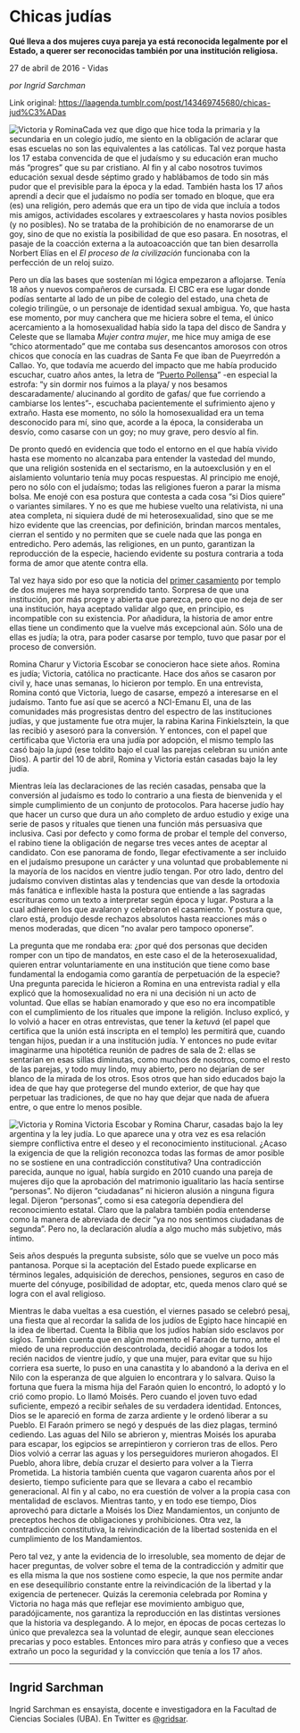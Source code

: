 # Chicas judías

**Qué lleva a dos mujeres cuya pareja ya está reconocida legalmente por el Estado, a querer ser reconocidas también por una institución religiosa.**

27 de abril de 2016 - Vidas

_por Ingrid Sarchman_

Link original: https://laagenda.tumblr.com/post/143469745680/chicas-jud%C3%ADas

![Victoria y Romina](https://64.media.tumblr.com/4407f991f2a3fa21c6faba407dc5c502/tumblr_inline_pk0l5rWkZ31t6q87u_500.jpg)Cada vez que digo que hice toda la primaria y la secundaria en un colegio judío, me siento en la obligación de aclarar que esas escuelas no son las equivalentes a las católicas. Tal vez porque hasta los 17 estaba convencida de que el judaísmo y su educación eran mucho más “progres” que su par cristiano. Al fin y al cabo nosotros tuvimos educación sexual desde séptimo grado y hablábamos de todo sin más pudor que el previsible para la época y la edad. También hasta los 17 años aprendí a decir que el judaísmo no podía ser tomado en bloque, que era (es) una religión, pero además que era un tipo de vida que incluía a todos mis amigos, actividades escolares y extraescolares y hasta novios posibles (y no posibles). No se trataba de la prohibición de no enamorarse de un goy, sino de que no existía la posibilidad de que eso pasara. En nosotras, el pasaje de la coacción externa a la autoacoacción que tan bien desarrolla Norbert Elías en el *El proceso de la civilización* funcionaba con la perfección de un reloj suizo.

Pero un día las bases que sostenían mi lógica empezaron a aflojarse. Tenía 18 años y nuevos compañeros de cursada. El CBC era ese lugar donde podías sentarte al lado de un pibe de colegio del estado, una cheta de colegio trilingüe, o un personaje de identidad sexual ambigua. Yo, que hasta ese momento, por muy canchera que me hiciera sobre el tema, el único acercamiento a la homosexualidad había sido la tapa del disco de Sandra y Celeste que se llamaba *Mujer contra mujer*, me hice muy amiga de ese “chico atormentado” que me contaba sus desencantos amorosos con otros chicos que conocía en las cuadras de Santa Fe que iban de Pueyrredón a Callao. Yo, que todavía me acuerdo del impacto que me había producido escuchar, cuatro años antes, la letra de “[Puerto Pollensa](https://youtu.be/wVr8nogu04w)” -en especial la estrofa: “y sin dormir nos fuimos a la playa/ y nos besamos descaradamente/ alucinando al gordito de gafas/ que fue corriendo a cambiarse los lentes”-, escuchaba pacientemente el sufrimiento ajeno y extraño. Hasta ese momento, no sólo la homosexualidad era un tema desconocido para mí, sino que, acorde a la época, la consideraba un desvío, como casarse con un goy; no muy grave, pero desvío al fin.

De pronto quedó en evidencia que todo el entorno en el que había vivido hasta ese momento no alcanzaba para entender la vastedad del mundo, que una religión sostenida en el sectarismo, en la autoexclusión y en el aislamiento voluntario tenía muy pocas respuestas. Al principio me enojé, pero no sólo con el judaísmo; todas las religiones fueron a parar la misma bolsa. Me enojé con esa postura que contesta a cada cosa “si Dios quiere” o variantes similares. Y no es que me hubiese vuelto una relativista, ni una atea completa, ni siquiera dudé de mi heterosexualidad, sino que se me hizo evidente que las creencias, por definición, brindan marcos mentales, cierran el sentido y no permiten que se cuele nada que las ponga en entredicho. Pero además, las religiones, en un punto, garantizan la reproducción de la especie, haciendo evidente su postura contraria a toda forma de amor que atente contra ella.

Tal vez haya sido por eso que la noticia del [primer casamiento](http://www.lanacion.com.ar/1887224-dos-mujeres-contraeran-el-primer-matrimonio-igualitario-religioso-en-una-sinagoga) por templo de dos mujeres me haya sorprendido tanto. Sorpresa de que una institución, por más progre y abierta que parezca, pero que no deja de ser una institución, haya aceptado validar algo que, en principio, es incompatible con su existencia. Por añadidura, la historia de amor entre ellas tiene un condimento que la vuelve más excepcional aún. Sólo una de ellas es judía; la otra, para poder casarse por templo, tuvo que pasar por el proceso de conversión. 

Romina Charur y Victoria Escobar se conocieron hace siete años. Romina es judía; Victoria, católica no practicante. Hace dos años se casaron por civil y, hace unas semanas, lo hicieron por templo. En una entrevista, Romina contó que Victoria, luego de casarse, empezó a interesarse en el judaísmo. Tanto fue así que se acercó a NCI-Emanu El, una de las comunidades más progresistas dentro del espectro de las instituciones judías, y que justamente fue otra mujer, la rabina Karina Finkielsztein, la que las recibió y asesoró para la conversión. Y entonces, con el papel que certificaba que Victoria era una judía por adopción, el mismo templo las casó bajo la *jupá* (ese toldito bajo el cual las parejas celebran su unión ante Dios). A partir del 10 de abril, Romina y Victoria están casadas bajo la ley judía. 

Mientras leía las declaraciones de las recién casadas, pensaba que la conversión al judaísmo es todo lo contrario a una fiesta de bienvenida y el simple cumplimiento de un conjunto de protocolos. Para hacerse judío hay que hacer un curso que dura un año completo de arduo estudio y exige una serie de pasos y rituales que tienen una función más persuasiva que inclusiva. Casi por defecto y como forma de probar el temple del converso, el rabino tiene la obligación de negarse tres veces antes de aceptar al candidato. Con ese panorama de fondo, llegar efectivamente a ser incluido en el judaísmo presupone un carácter y una voluntad que probablemente ni la mayoría de los nacidos en vientre judío tengan. Por otro lado, dentro del judaísmo conviven distintas alas y tendencias que van desde la ortodoxia más fanática e inflexible hasta la postura que entiende a las sagradas escrituras como un texto a interpretar según época y lugar. Postura a la cual adhieren los que avalaron y celebraron el casamiento. Y postura que, claro está, produjo desde rechazos absolutos hasta reacciones más o menos moderadas, que dicen “no avalar pero tampoco oponerse”. 

La pregunta que me rondaba era: ¿por qué dos personas que deciden romper con un tipo de mandatos, en este caso el de la heterosexualidad, quieren entrar voluntariamente en una institución que tiene como base fundamental la endogamia como garantía de perpetuación de la especie? Una pregunta parecida le hicieron a Romina en una entrevista radial y ella explicó que la homosexualidad no era ni una decisión ni un acto de voluntad. Que ellas se habían enamorado y que eso no era incompatible con el cumplimiento de los rituales que impone la religión. Incluso explicó, y lo volvió a hacer en otras entrevistas, que tener la *ketuvá* (el papel que certifica que la unión está inscripta en el templo) les permitirá que, cuando tengan hijos, puedan ir a una institución judía. Y entonces no pude evitar imaginarme una hipotética reunión de padres de sala de 2: ellas se sentarían en esas sillas diminutas, como muchos de nosotros, como el resto de las parejas, y todo muy lindo, muy abierto, pero no dejarían de ser blanco de la mirada de los otros. Esos otros que han sido educados bajo la idea de que hay que protegerse del mundo exterior, de que hay que perpetuar las tradiciones, de que no hay que dejar que nada de afuera entre, o que entre lo menos posible. 

![Victoria y Romina](https://64.media.tumblr.com/4407f991f2a3fa21c6faba407dc5c502/tumblr_inline_pk0l5rWkZ31t6q87u_500.jpg) Victoria Escobar y Romina Charur, casadas bajo la ley argentina y la ley judía. Lo que aparece una y otra vez es esa relación siempre conflictiva entre el deseo y el reconocimiento institucional. ¿Acaso la exigencia de que la religión reconozca todas las formas de amor posible no se sostiene en una contradicción constitutiva? Una contradicción parecida, aunque no igual, había surgido en 2010 cuando una pareja de mujeres dijo que la aprobación del matrimonio igualitario las hacía sentirse “personas”. No dijeron “ciudadanas” ni hicieron alusión a ninguna figura legal. Dijeron “personas”, como si esa categoría dependiera del reconocimiento estatal. Claro que la palabra también podía entenderse como la manera de abreviada de decir “ya no nos sentimos ciudadanas de segunda”. Pero no, la declaración aludía a algo mucho más subjetivo, más íntimo.

Seis años después la pregunta subsiste, sólo que se vuelve un poco más pantanosa. Porque si la aceptación del Estado puede explicarse en términos legales, adquisición de derechos, pensiones, seguros en caso de muerte del cónyuge, posibilidad de adoptar, etc, queda menos claro qué se logra con el aval religioso.

Mientras le daba vueltas a esa cuestión, el viernes pasado se celebró pesaj, una fiesta que al recordar la salida de los judíos de Egipto hace hincapié en la idea de libertad. Cuenta la Biblia que los judíos habían sido esclavos por siglos. También cuenta que en algún momento el Faraón de turno, ante el miedo de una reproducción descontrolada, decidió ahogar a todos los recién nacidos de vientre judío, y que una mujer, para evitar que su hijo corriera esa suerte, lo puso en una canastita y lo abandonó a la deriva en el Nilo con la esperanza de que alguien lo encontrara y lo salvara. Quiso la fortuna que fuera la misma hija del Faraón quien lo encontró, lo adoptó y lo crió como propio. Lo llamó Moisés. Pero cuando el joven tuvo edad suficiente, empezó a recibir señales de su verdadera identidad. Entonces, Dios se le apareció en forma de zarza ardiente y le ordenó liberar a su Pueblo. El Faraón primero se negó y después de las diez plagas, terminó cediendo. Las aguas del Nilo se abrieron y, mientras Moisés los apuraba para escapar, los egipcios se arrepintieron y corrieron tras de ellos. Pero Dios volvió a cerrar las aguas y los perseguidores murieron ahogados. El Pueblo, ahora libre, debía cruzar el desierto para volver a la Tierra Prometida. La historia también cuenta que vagaron cuarenta años por el desierto, tiempo suficiente para que se llevara a cabo el recambio generacional. Al fin y al cabo, no era cuestión de volver a la propia casa con mentalidad de esclavos. Mientras tanto, y en todo ese tiempo, Dios aprovechó para dictarle a Moisés los Diez Mandamientos, un conjunto de preceptos hechos de obligaciones y prohibiciones. Otra vez, la contradicción constitutiva, la reivindicación de la libertad sostenida en el cumplimiento de los Mandamientos.

Pero tal vez, y ante la evidencia de lo irresoluble, sea momento de dejar de hacer preguntas, de volver sobre el tema de la contradicción y admitir que es ella misma la que nos sostiene como especie, la que nos permite andar en ese desequilibrio constante entre la reivindicación de la libertad y la exigencia de pertenecer. Quizás la ceremonia celebrada por Romina y Victoria no haga más que reflejar ese movimiento ambiguo que, paradójicamente, nos garantiza la reproducción en las distintas versiones que la historia va desplegando. A lo mejor, en épocas de pocas certezas lo único que prevalezca sea la voluntad de elegir, aunque sean elecciones precarias y poco estables. Entonces miro para atrás y confieso que a veces extraño un poco la seguridad y la convicción que tenía a los 17 años.

  




---

 Ingrid Sarchman
----------------

 Ingrid Sarchman es ensayista, docente e investigadora en la Facultad de Ciencias Sociales (UBA). En Twitter es [@gridsar](https://twitter.com/gridsar). 


